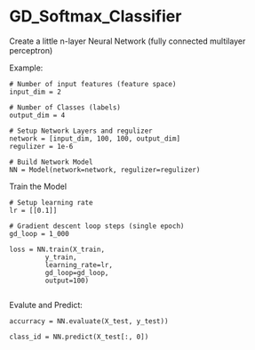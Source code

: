 # GD_Softmax_Classifier
Create a little n-layer Neural Network (fully connected multilayer perceptron)

Example:
```
# Number of input features (feature space)
input_dim = 2

# Number of Classes (labels)
output_dim = 4

# Setup Network Layers and regulizer
network = [input_dim, 100, 100, output_dim]
regulizer = 1e-6

# Build Network Model
NN = Model(network=network, regulizer=regulizer)

```

Train the Model

```
# Setup learning rate
lr = [[0.1]]

# Gradient descent loop steps (single epoch)
gd_loop = 1_000

loss = NN.train(X_train,
         y_train,
         learning_rate=lr,
         gd_loop=gd_loop,
         output=100)
         
 ```
 
 Evalute and Predict:
 
 ```
 accurracy = NN.evaluate(X_test, y_test))
 
 class_id = NN.predict(X_test[:, 0])
 
 ```
